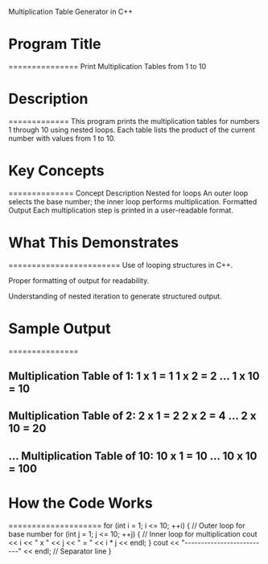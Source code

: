 Multiplication Table Generator in C++

# Program Title
===============
Print Multiplication Tables from 1 to 10



# Description
=============
This program prints the multiplication tables for numbers 1 through 10 using nested loops. Each table lists the product of the current number with values from 1 to 10.



# Key Concepts
==============
Concept	Description
Nested for loops	An outer loop selects the base number; the inner loop performs multiplication.
Formatted Output	Each multiplication step is printed in a user-readable format.



# What This Demonstrates
========================
Use of looping structures in C++.

Proper formatting of output for readability.

Understanding of nested iteration to generate structured output.



# Sample Output
===============

Multiplication Table of 1:
1 x 1 = 1
1 x 2 = 2
...
1 x 10 = 10
--------------------------
Multiplication Table of 2:
2 x 1 = 2
2 x 2 = 4
...
2 x 10 = 20
--------------------------
...
Multiplication Table of 10:
10 x 1 = 10
...
10 x 10 = 100
--------------------------



# How the Code Works
====================
for (int i = 1; i <= 10; ++i) {        // Outer loop for base number
    for (int j = 1; j <= 10; ++j) {    // Inner loop for multiplication
        cout << i << " x " << j << " = " << i * j << endl;
    }
    cout << "--------------------------" << endl; // Separator line
}